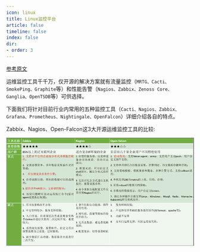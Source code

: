 ```yaml
---
icon: linux
title: Linux监控平台
article: false
timeline: false
index: false
dir:
- order: 3
---
```


<AutoCatalog />

[参考原文](https://mp.weixin.qq.com/s/N7KEHOJ75reTXh4v-9pAAQ)

运维监控工具千千万，仅开源的解决方案就有流量监控（`MRTG、Cacti、SmokePing、Graphite`等）和性能告警（`Nagios、Zabbix、Zenoss Core、Ganglia、OpenTSDB`等）可供选择。

下面我们将针对目前行业内常用的五种监控工具（`Cacti、Nagios、Zabbix、Grafana、Prometheus、Nightingale、OpenFalcon`）详细介绍各自的特点。

Zabbix、Nagios、Open-Falcon这3大开源运维监控工具的比较:

![](./true-image-20221005131625384.png)
